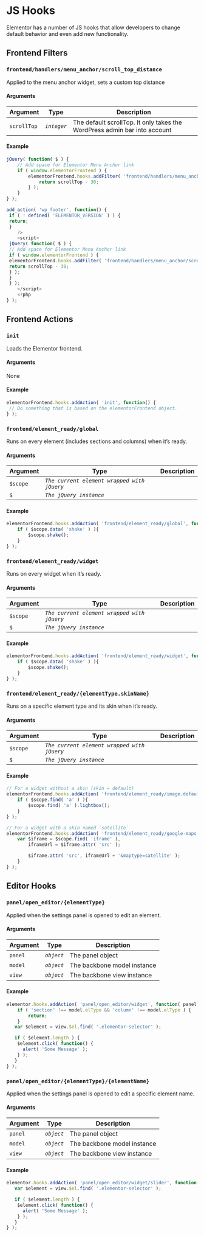 # JS Hooks

<Badge type="tip" vertical="top" text="Elementor Core" /> <Badge type="warning" vertical="top" text="Intermediate" />

Elementor has a number of JS hooks that allow developers to change default behavior and even add new functionality.

## Frontend Filters

### `frontend/handlers/menu_anchor/scroll_top_distance`

Applied to the menu anchor widget, sets a custom top distance

#### Arguments

| Argument    | Type            | Description                                                              |
|-------------|-----------------|--------------------------------------------------------------------------|
| `scrollTop` | _`integer`_     | The default scrollTop. It only takes the WordPress admin bar into account|

#### Example

```js
jQuery( function( $ ) {
	// Add space for Elementor Menu Anchor link
	if ( window.elementorFrontend ) {
		elementorFrontend.hooks.addFilter( 'frontend/handlers/menu_anchor/scroll_top_distance', function( scrollTop ) {
			return scrollTop - 30;
		} );
	}
} );

add_action( 'wp_footer', function() {
 if ( ! defined( 'ELEMENTOR_VERSION' ) ) {
 return;
 }
	?>
	<script>
 jQuery( function( $ ) {
 // Add space for Elementor Menu Anchor link
 if ( window.elementorFrontend ) {
 elementorFrontend.hooks.addFilter( 'frontend/handlers/menu_anchor/scroll_top_distance', function( scrollTop ) {
 return scrollTop - 30;
 } );
 }
 } );
	</script>
	<?php
} );
```

## Frontend Actions

### `init`

Loads the Elementor frontend.

#### Arguments

None

#### Example

```js
elementorFrontend.hooks.addAction( 'init', function() {
 // Do something that is based on the elementorFrontend object.
} );
```

### `frontend/element_ready/global`

Runs on every element (includes sections and columns) when it’s ready.

#### Arguments

| Argument   | Type                                        | Description |
|------------|---------------------------------------------|-------------|
| `$scope`   | _`The current element wrapped with jQuery`_ |             |
| `$`        | _`The jQuery instance`_                     |             |

#### Example

```js
elementorFrontend.hooks.addAction( 'frontend/element_ready/global', function( $scope ) {
	if ( $scope.data( 'shake' ) ){
		$scope.shake();
	}
} );
```

### `frontend/element_ready/widget`

Runs on every widget when it’s ready.

#### Arguments

| Argument   | Type                                        | Description |
|------------|---------------------------------------------|-------------|
| `$scope`   | _`The current element wrapped with jQuery`_ |             |
| `$`        | _`The jQuery instance`_                     |             |

#### Example

```js
elementorFrontend.hooks.addAction( 'frontend/element_ready/widget', function( $scope ) {
	if ( $scope.data( 'shake' ) ){
		$scope.shake();
	}
} );
```

### `frontend/element_ready/{elementType.skinName}`

Runs on a specific element type and its skin when it’s ready.

#### Arguments

| Argument   | Type                                        | Description |
|------------|---------------------------------------------|-------------|
| `$scope`   | _`The current element wrapped with jQuery`_ |             |
| `$`        | _`The jQuery instance`_                     |             |

#### Example

```js
// For a widget without a skin (skin = default)
elementorFrontend.hooks.addAction( 'frontend/element_ready/image.default', function( $scope ) {
	if ( $scope.find( 'a' ) ){
		$scope.find( 'a' ).lightbox();
	}
} );

// For a widget with a skin named `satellite`
elementorFrontend.hooks.addAction( 'frontend/element_ready/google-maps.satellite', function( $scope ) {
	var $iframe = $scope.find( 'iframe' ),
		iframeUrl = $iframe.attr( 'src' );

		$iframe.attr( 'src', iframeUrl + '&maptype=satellite' );
	}
} );
```

## Editor Hooks

### `panel/open_editor/{elementType}`

Applied when the settings panel is opened to edit an element.

#### Arguments

| Argument | Type       | Description                  |
|----------|------------|------------------------------|
| `panel`  | _`object`_ | The panel object             |
| `model`  | _`object`_ | The backbone model instance  |
| `view`   | _`object`_ | The backbone view instance   |

#### Example

```js
elementor.hooks.addAction( 'panel/open_editor/widget', function( panel, model, view ) {
	if ( 'section' !== model.elType && 'column' !== model.elType ) {
		return;
	}
   var $element = view.$el.find( '.elementor-selector' );

   if ( $element.length ) {
   	$element.click( function() {
   	  alert( 'Some Message' );
   	} );
   }
} );
```

### `panel/open_editor/{elementType}/{elementName}`

Applied when the settings panel is opened to edit a specific element name.

#### Arguments

| Argument | Type       | Description                  |
|----------|------------|------------------------------|
| `panel`  | _`object`_ | The panel object             |
| `model`  | _`object`_ | The backbone model instance  |
| `view`   | _`object`_ | The backbone view instance   |

#### Example

```js
elementor.hooks.addAction( 'panel/open_editor/widget/slider', function( panel, model, view ) {
   var $element = view.$el.find( '.elementor-selector' );

   if ( $element.length ) {
   	$element.click( function() {
   	  alert( 'Some Message' );
   	} );
   }
} );
```
